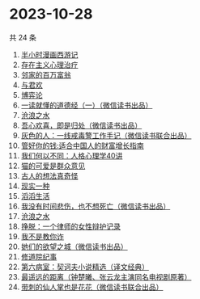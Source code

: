 # 2023-10-28

共 24 条

<!-- BEGIN WEREAD -->
<!-- 最后更新时间 2023-10-28 21:03:28 +0800 -->
1. [半小时漫画西游记](https://weread.qq.com/web/bookDetail/83132c80813ab83e8g012bdb)
1. [存在主义心理治疗](https://weread.qq.com/web/bookDetail/538320a0813ab83e4g01836b)
1. [邻家的百万富翁](https://weread.qq.com/web/bookDetail/26532c00813ab83dbg0183ba)
1. [与君欢](https://weread.qq.com/web/bookDetail/18c32a40813ab83dag018fcb)
1. [博弈论](https://weread.qq.com/web/bookDetail/86a32490718ea51d86a0045)
1. [一读就懂的道德经（一）（微信读书出品）](https://weread.qq.com/web/bookDetail/19d32440813ab83d8g0152c9)
1. [沧浪之水](https://weread.qq.com/web/bookDetail/7c632ef05a49197c62b53f0)
1. [吾心欢喜，即是归处（微信读书出品）](https://weread.qq.com/web/bookDetail/cad32210813ab83e5g016fb8)
1. [灰色的人：一线戒毒警工作手记（微信读书联合出品）](https://weread.qq.com/web/bookDetail/36d32230813ab83d1g011af2)
1. [管好你的钱:适合中国人的财富增长指南](https://weread.qq.com/web/bookDetail/94732180813ab8229g0141af)
1. [我们何以不同：人格心理学40讲](https://weread.qq.com/web/bookDetail/63832ca0813ab82c6g017a48)
1. [猫的可爱是群众意见](https://weread.qq.com/web/bookDetail/26732970813ab8304g013dac)
1. [古人的想法真奇怪](https://weread.qq.com/web/bookDetail/a3232ad0813ab82dag010d34)
1. [现实一种](https://weread.qq.com/web/bookDetail/a27328207166ef1ba271307)
1. [滔滔生活](https://weread.qq.com/web/bookDetail/47632e40813ab774cg010258)
1. [我没有时间悲伤，也不想死亡（微信读书出品）](https://weread.qq.com/web/bookDetail/78632b80813ab83beg0181c3)
1. [沧浪之水](https://weread.qq.com/web/bookDetail/04a32a507266029704ad531)
1. [挣脱：一个律师的女性辩护记录](https://weread.qq.com/web/bookDetail/7a532e50813ab7fedg010cfc)
1. [我不是教你诈](https://weread.qq.com/web/bookDetail/14232ed0813ab6d8fg019a70)
1. [她们的欲望之城（微信读书出品）](https://weread.qq.com/web/bookDetail/35432d90813ab83bfg01385e)
1. [修道院纪事](https://weread.qq.com/web/bookDetail/79832b50813ab83b5g019696)
1. [第六病室：契诃夫小说精选（译文经典）](https://weread.qq.com/web/bookDetail/be032640813ab789cg019432)
1. [最遥远的距离（钟楚曦、张云龙主演同名电视剧原著）](https://weread.qq.com/web/bookDetail/e6232aa0813ab83cag0144b0)
1. [带刺的仙人掌也是花花（微信读书联合出品）](https://weread.qq.com/web/bookDetail/2d332300813ab83d3g0137b0)
<!-- END WEREAD -->